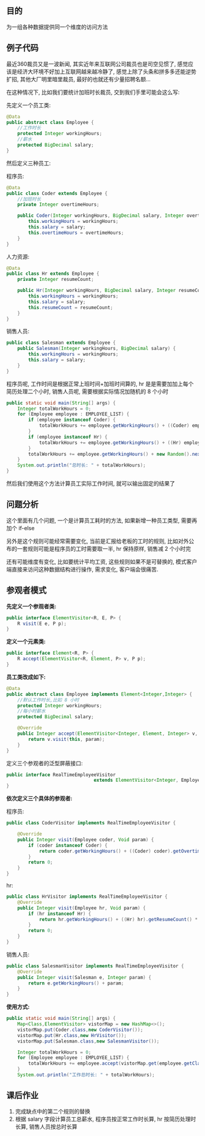 ## 目的

为一组各种数据提供同一个维度的访问方法

## 例子代码

最近360裁员又是一波新闻, 其实近年来互联网公司裁员也是司空见惯了, 感觉应该是经济大环境不好加上互联网越来越冷静了, 感觉上除了头条和拼多多还能逆势扩招, 其他大厂明里暗里裁员, 最好的也就还有少量招聘名额...

在这种情况下, 比如我们要统计加班时长裁员, 交到我们手里可能会这么写:

先定义一个员工类:

```java
@Data
public abstract class Employee {
    //工作时长
    protected Integer workingHours;
    //薪水
    protected BigDecimal salary;
}
```

然后定义三种员工:

程序员:

```java
@Data
public class Coder extends Employee {
    //加班时长
    private Integer overtimeHours;

    public Coder(Integer workingHours, BigDecimal salary, Integer overtimeHours) {
        this.workingHours = workingHours;
        this.salary = salary;
        this.overtimeHours = overtimeHours;
    }
}
```

人力资源:

```java
@Data
public class Hr extends Employee {
    private Integer resumeCount;

    public Hr(Integer workingHours, BigDecimal salary, Integer resumeCount) {
        this.workingHours = workingHours;
        this.salary = salary;
        this.resumeCount = resumeCount;
    }
}
```

销售人员:

```java
public class Salesman extends Employee {
    public Salesman(Integer workingHours, BigDecimal salary) {
        this.workingHours = workingHours;
        this.salary = salary;
    }
}
```

程序员呢, 工作时间是根据正常上班时间+加班时间算的, hr 是是需要加加上每个简历处理二个小时, 销售人员呢, 需要根据实际情况加随机的 8 个小时

```java
public static void main(String[] args) {
    Integer totalWorkHours = 0;
    for (Employee employee : EMPLOYEE_LIST) {
        if (employee instanceof Coder) {
            totalWorkHours += employee.getWorkingHours() + ((Coder) employee).getOvertimeHours();
        }
        if (employee instanceof Hr) {
            totalWorkHours += employee.getWorkingHours() + ((Hr) employee).getResumeCount()*2;
        }
        totalWorkHours += employee.getWorkingHours() + new Random().nextInt(8);
    }
    System.out.println("总时长: " + totalWorkHours);
}
```

然后我们使用这个方法计算员工实际工作时间, 就可以输出固定的结果了

## 问题分析

这个里面有几个问题, 一个是计算员工耗时的方法, 如果新增一种员工类型, 需要再加个 if-else

另外是这个规则可能经常需要变化, 当前是汇报给老板的工时的规则, 比如对外公布的一套规则可能是程序员的工时需要取一半, hr 保持原样, 销售减 2 个小时完

还有可能维度有变化, 比如要统计平均工资, 这些规则如果不是可替换的, 模式客户端直接来访问这种数据结构进行操作, 需求变化, 客户端会很痛苦.

## 参观者模式

**先定义一个参观者类:**

```java
public interface ElementVisitor<R, E, P> {
    R visit(E e, P p);
}
```

**定义一个元素类:**

```java
public interface Element<R, P> {
    R accept(ElementVisitor<R, Element, P> v, P p);
}
```

**员工类改成如下:**

```java
@Data
public abstract class Employee implements Element<Integer,Integer> {
    //默认工作时长,比如 8 小时
    protected Integer workingHours;
    //每小时薪水
    protected BigDecimal salary;

    @Override
    public Integer accept(ElementVisitor<Integer, Element, Integer> v, Integer param) {
        return v.visit(this, param);
    }
}
```

定义三个参观者的泛型屏蔽接口:

```java
public interface RealTimeEmployeeVisitor 
                                extends ElementVisitor<Integer, Employee, Void> {
}
```

**依次定义三个具体的参观者:**

程序员:

```java
public class CoderVisitor implements RealTimeEmployeeVisitor {

    @Override
    public Integer visit(Employee coder, Void param) {
        if (coder instanceof Coder) {
            return coder.getWorkingHours() + ((Coder) coder).getOvertimeHours();
        }
        return 0;
    }
}
```

hr:

```java
public class HrVisitor implements RealTimeEmployeeVisitor {
    @Override
    public Integer visit(Employee hr, Void param) {
        if (hr instanceof Hr) {
            return hr.getWorkingHours() + ((Hr) hr).getResumeCount() * 2;
        }
        return 0;
    }
}
```

销售人员:

```java
public class SalesmanVisitor implements RealTimeEmployeeVisitor {
    @Override
    public Integer visit(Salesman e, Integer param) {
        return e.getWorkingHours() + param;
    }
}
```

**使用方式:**

```java
public static void main(String[] args) {
    Map<Class,ElementVisitor> vistorMap = new HashMap<>();
    vistorMap.put(Coder.class,new CoderVisitor());
    vistorMap.put(Hr.class,new HrVisitor());
    vistorMap.put(Salesman.class,new SalesmanVisitor());

    Integer totalWorkHours = 0;
    for (Employee employee : EMPLOYEE_LIST) {
        totalWorkHours += employee.accept(vistorMap.get(employee.getClass()),null);
    }
    System.out.println("工作总时长: " + totalWorkHours);
```

## 课后作业

1. 完成缺点中的第二个规则的替换
2. 根据 salary 字段计算员工总薪水, 程序员按正常工作时长算, hr 按简历处理时长算, 销售人员按总时长算 



